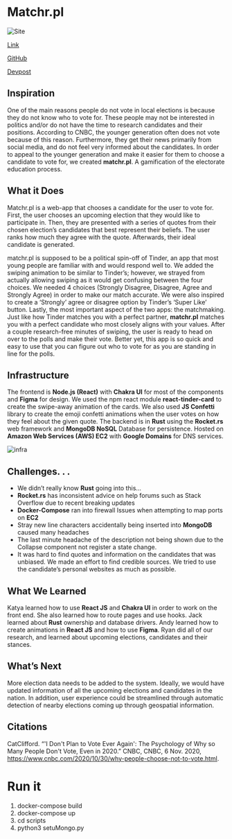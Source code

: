 # Matchr.pl

![Site](https://i.imgur.com/KkhR3BE.png)

[Link](http://matchr.pl/)

[GitHub](https://github.com/JackLee9355/Polinder)

[Devpost](https://devpost.com/software/matchr-pl/)

## Inspiration
One of the main reasons people do not vote in local elections is because they do not know who to vote for. These people may not be interested in politics and/or do not have the time to research candidates and their positions. According to CNBC, the younger generation often does not vote because of this reason. Furthermore, they get their news primarily from social media, and do not feel very informed about the candidates. In order to appeal to the younger generation and make it easier for them to choose a candidate to vote for, we created **matchr.pl**. A gamification of the electorate education process.

## What it Does
Matchr.pl is a web-app that chooses a candidate for the user to vote for. First, the user chooses an upcoming election that they would like to participate in. Then, they are presented with a series of quotes from their chosen election’s candidates that best represent their beliefs. The user ranks how much they agree with the quote. Afterwards, their ideal candidate is generated.

matchr.pl is supposed to be a political spin-off of Tinder, an app that most young people are familiar with and would respond well to. We added the swiping animation to be similar to Tinder’s; however, we strayed from actually allowing swiping as it would get confusing between the four choices. We needed 4 choices (Strongly Disagree, Disagree, Agree and Strongly Agree) in order to make our match accurate. We were also inspired to create a ‘Strongly’ agree or disagree option by Tinder’s ‘Super Like’ button. Lastly, the most important aspect of the two apps: the matchmaking. Just like how Tinder matches you with a perfect partner, **matchr.pl** matches you with a perfect candidate who most closely aligns with your values. After a couple research-free minutes of swiping, the user is ready to head on over to the polls and make their vote. Better yet, this app is so quick and easy to use that you can figure out who to vote for as you are standing in line for the polls.

## Infrastructure
The frontend is **Node.js (React)** with **Chakra UI** for most of the components and **Figma** for design. We used the npm react module **react-tinder-card** to create the swipe-away animation of the cards. We also used **JS Confetti** library to create the emoji confetti animations when the user votes on how they feel about the given quote. 
The backend is in **Rust** using the **Rocket.rs** web framework and **MongoDB NoSQL** Database for persistence.
Hosted on **Amazon Web Services (AWS) EC2** with **Google Domains** for DNS services.

![infra](https://i.imgur.com/aU3P6ES.png)

## Challenges. . .
 - We didn’t really know **Rust** going into this…
 - **Rocket.rs** has inconsistent advice on help forums such as Stack Overflow due to recent breaking updates
 - **Docker-Compose** ran into firewall Issues when attempting to map ports on **EC2**
 - Stray new line characters accidentally being inserted into **MongoDB** caused many headaches
 - The last minute headache of the description not being shown due to the Collapse component not register a state change.
 - It was hard to find quotes and information on the candidates that was unbiased. We made an effort to find credible sources. We tried to use the candidate’s personal websites as much as possible.

## What We Learned
Katya learned how to use **React JS** and **Chakra UI** in order to work on the front end. She also learned how to route pages and use hooks. Jack learned about **Rust** ownership and database drivers. Andy learned how to create animations in **React JS** and how to use **Figma**. Ryan did all of our research, and learned about upcoming elections, candidates and their stances.

## What’s Next
More election data needs to be added to the system. Ideally, we would have updated information of all the upcoming elections and candidates in the nation. In addition, user experience could be streamlined through automatic detection of nearby elections coming up through geospatial information. 

## Citations
CatClifford. “'I Don't Plan to Vote Ever Again': The Psychology of Why so Many People Don't Vote, Even in 2020.” CNBC, CNBC, 6 Nov. 2020, https://www.cnbc.com/2020/10/30/why-people-choose-not-to-vote.html. 

# Run it
1. docker-compose build
2. docker-compose up
3. cd scripts
4. python3 setuMongo.py
